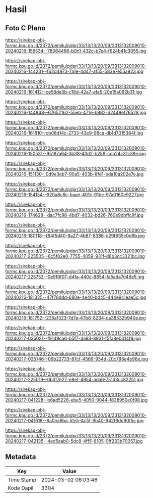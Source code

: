 # Hasil

## Foto C Plano

https://sirekap-obj-formc.kpu.go.id/2372/pemilu/pdpr/33/13/13/20/09/3313132009010-20240216-155534--78064466-b0c1-432c-b7e4-f924b41c3055.jpg

https://sirekap-obj-formc.kpu.go.id/2372/pemilu/pdpr/33/13/13/20/09/3313132009010-20240216-144231--f62d4973-7a1e-4d47-af55-583e7e55a923.jpg

https://sirekap-obj-formc.kpu.go.id/2372/pemilu/pdpr/33/13/13/20/09/3313132009010-20240216-161412--ce58de0b-c18d-42a7-afa5-20e15a092b31.jpg

https://sirekap-obj-formc.kpu.go.id/2372/pemilu/pdpr/33/13/13/20/09/3313132009010-20240216-144848--67652162-55eb-471e-b982-d2449ef76528.jpg

https://sirekap-obj-formc.kpu.go.id/2372/pemilu/pdpr/33/13/13/20/09/3313132009010-20240216-161810--cb08d14c-2733-43e9-98ca-db1d7015364f.jpg

https://sirekap-obj-formc.kpu.go.id/2372/pemilu/pdpr/33/13/13/20/09/3313132009010-20240216-150531--95187a64-3b38-43d2-b258-cda24c31c38e.jpg

https://sirekap-obj-formc.kpu.go.id/2372/pemilu/pdpr/33/13/13/20/09/3313132009010-20240216-151130--0d9e3eb7-90a5-403b-8fd1-bda10a202e7e.jpg

https://sirekap-obj-formc.kpu.go.id/2372/pemilu/pdpr/33/13/13/20/09/3313132009010-20240216-154154--920a8c8c-baae-401c-91be-97a0160e9227.jpg

https://sirekap-obj-formc.kpu.go.id/2372/pemilu/pdpr/33/13/13/20/09/3313132009010-20240216-174628--dac7fc98-4bd7-4032-bd26-760e9dbffc9f.jpg

https://sirekap-obj-formc.kpu.go.id/2372/pemilu/pdpr/33/13/13/20/09/3313132009010-20240216-180118--f84f5d40-8a27-4b87-8386-d29f935c0d6b.jpg

https://sirekap-obj-formc.kpu.go.id/2372/pemilu/pdpr/33/13/13/20/09/3313132009010-20240217-225505--6c5f82e0-7755-4059-931f-d6b3cc3321bc.jpg

https://sirekap-obj-formc.kpu.go.id/2372/pemilu/pdpr/33/13/13/20/09/3313132009010-20240217-225752--0e9f0f07-d4fa-440c-8854-fa5ada7d46e5.jpg

https://sirekap-obj-formc.kpu.go.id/2372/pemilu/pdpr/33/13/13/20/09/3313132009010-20240216-181325--47f78ddd-680e-4e40-bd45-444e9c1eae5c.jpg

https://sirekap-obj-formc.kpu.go.id/2372/pemilu/pdpr/33/13/13/20/09/3313132009010-20240216-181752--235af323-7d7a-47b6-8234-ca38532b940e.jpg

https://sirekap-obj-formc.kpu.go.id/2372/pemilu/pdpr/33/13/13/20/09/3313132009010-20240217-035021--f9149ca6-b5f7-4a93-8931-f5fa8e0014f9.jpg

https://sirekap-obj-formc.kpu.go.id/2372/pemilu/pdpr/33/13/13/20/09/3313132009010-20240217-035746--09b22733-87cf-4569-954d-20c796e4b96e.jpg

https://sirekap-obj-formc.kpu.go.id/2372/pemilu/pdpr/33/13/13/20/09/3313132009010-20240217-225019--0b3f7e27-e8ef-4954-ada6-751d3cc82251.jpg

https://sirekap-obj-formc.kpu.go.id/2372/pemilu/pdpr/33/13/13/20/09/3313132009010-20240217-041228--b6ad5226-ebe5-4050-9044-f838950e0f98.jpg

https://sirekap-obj-formc.kpu.go.id/2372/pemilu/pdpr/33/13/13/20/09/3313132009010-20240217-041618--6a0ea6ba-5fe5-4c5f-9b40-942f6dd90f5c.jpg

https://sirekap-obj-formc.kpu.go.id/2372/pemilu/pdpr/33/13/13/20/09/3313132009010-20240217-042135--4ed5aab0-5dc8-4ff5-8105-0ff233b70057.jpg


## Metadata

| Key        | Value               |
| ---------- | ------------------- |
| Time Stamp | 2024-03-02 06:03:46 |
| Kode Dapil | 3304                |



